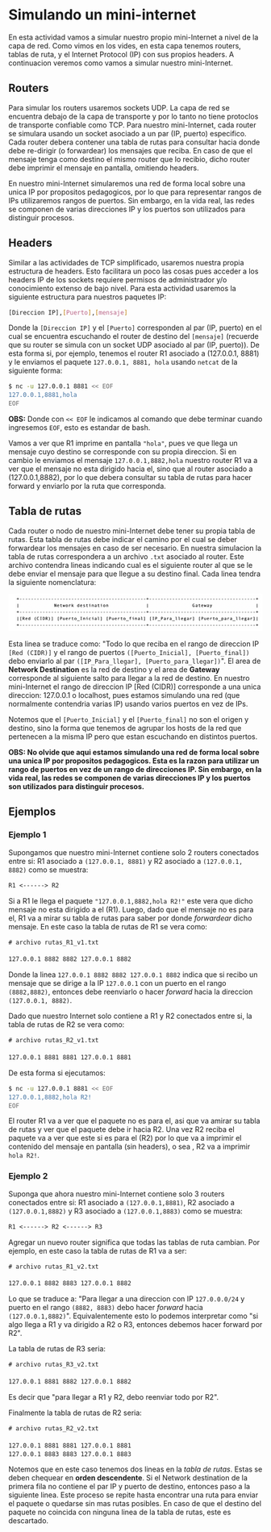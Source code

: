 # Simulando un mini-internet

En esta actividad vamos a simular nuestro propio mini-Internet a nivel de la capa de red. Como vimos en los vides, en esta capa tenemos routers, tablas de ruta, y el Internet Protocol (IP) con sus propios headers. A continuacion veremos como vamos a simular nuestro mini-Internet.

## Routers

Para simular los routers usaremos sockets UDP. La capa de red se encuentra debajo de la capa de transporte y por lo tanto no tiene protoclos de transporte confiable como TCP. Para nuestro mini-Internet, cada router se simulara usando un socket asociado a un par (IP, puerto) especifico. Cada router debera contener una tabla de rutas para consultar hacia donde debe re-dirigir (o forwardear) los mensajes que reciba. En caso de que el mensaje tenga como destino el mismo router que lo recibio, dicho router debe imprimir el mensaje en pantalla, omitiendo headers.

En nuestro mini-Internet simularemos una red de forma local sobre una unica IP por propositos pedagogicos, por lo que para representar rangos de IPs utilizaremos rangos de puertos. Sin embargo, en la vida real, las redes se componen de varias direcciones IP y los puertos son utilizados para distinguir procesos.

## Headers

Similar a las actividades de TCP simplificado, usaremos nuestra propia estructura de headers. Esto facilitara un poco las cosas pues acceder a los headers IP de los sockets requiere permisos de administrador y/o conocimiento extenso de bajo nivel. Para esta actividad usaremos la siguiente estructura para nuestros paquetes IP:

```bash
[Direccion IP],[Puerto],[mensaje]
```

Donde la `[Direccion IP]` y el `[Puerto]` corresponden al par (IP, puerto) en el cual se encuentra escuchando el router de destino del `[mensaje]` (recuerde que su router se simula con un socket UDP asociado al par (IP, puerto)). De esta forma si, por ejemplo, tenemos el router R1 asociado a (127.0.0.1, 8881) y le enviamos el paquete `127.0.0.1, 8881, hola` usando `netcat` de la siguiente forma:

```bash
$ nc -u 127.0.0.1 8881 << EOF
127.0.0.1,8881,hola
EOF
```

**OBS:** Donde con `<< EOF` le indicamos al comando que debe terminar cuando ingresemos `EOF`, esto es estandar de bash.

Vamos a ver que R1 imprime en pantalla `"hola"`, pues ve que llega un mensaje cuyo destino se corresponde con su propia direccion. Si en cambio le enviamos el mensaje `127.0.0.1,8882,hola` nuestro router R1 va a ver que el mensaje no esta dirigido hacia el, sino que al router asociado a (127.0.0.1,8882), por lo que debera consultar su tabla de rutas para hacer forward y enviarlo por la ruta que corresponda.

## Tabla de rutas

Cada router o nodo de nuestro mini-Internet debe tener su propia tabla de rutas. Esta tabla de rutas debe indicar el camino por el cual se deber forwardear los mensajes en caso de ser necesario. En nuestra simulacion la tabla de rutas correspondera a un archivo `.txt` asociado al router. Este archivo contendra lineas indicando cual es el siguiente router al que se le debe enviar el mensaje para que llegue a su destino final. Cada linea tendra la siguiente nomenclatura:

![Tabla de Rutas](./imgs/tabla_ruta.png)

Esta linea se traduce como: "Todo lo que reciba en el rango de direccion IP `[Red (CIDR)]` y el rango de puertos `([Puerto_Inicial], [Puerto_final])` debo enviarlo al par `([IP_Para_llegar], [Puerto_para_llegar])`". El area de **Network Destination** es la red de destino y el area de **Gateway** corresponde al siguiente salto para llegar a la red de destino. En nuestro mini-Internet el rango de direccion IP [Red (CIDR)] corresponde a una unica direccion: 127.0.0.1 o localhost, pues estamos simulando una red (que normalmente contendria varias IP) usando varios puertos en vez de IPs.

Notemos que el `[Puerto_Inicial]` y el `[Puerto_final]` no son el origen y destino, sino la forma que tenemos de agrupar los hosts de la red que pertenecen a la misma IP pero que estan escuchando en distintos puertos.

**OBS: No olvide que aqui estamos simulando una red de forma local sobre una unica IP por propositos pedagogicos. Esta es la razon para utilizar un rango de puertos en vez de un rango de direcciones IP. Sin embargo, en la vida real, las redes se componen de varias direcciones IP y los puertos son utilizados para distinguir procesos.**

## Ejemplos

### Ejemplo 1

Supongamos que nuestro mini-Internet contiene solo 2 routers conectados entre si: R1 asociado a `(127.0.0.1, 8881)` y R2 asociado a `(127.0.0.1, 8882)` como se muestra:

```txt
R1 <------> R2
```

Si a R1 le llega el paquete `"127.0.0.1,8882,hola R2!"` este vera que dicho mensaje no esta dirigido a el (R1). Luego, dado que el mensaje no es para el, R1 va a mirar su tabla de rutas para saber por donde *forwardear* dicho mensaje. En este caso la tabla de rutas de R1 se vera como:

```txt
# archivo rutas_R1_v1.txt

127.0.0.1 8882 8882 127.0.0.1 8882
```

Donde la linea `127.0.0.1 8882 8882 127.0.0.1 8882` indica que si recibo un mensaje que se dirige a la IP `127.0.0.1` con un puerto en el rango `(8882,8882)`, entonces debe reenviarlo o hacer *forward* hacia la direccion `(127.0.0.1, 8882)`.

Dado que nuestro Internet solo contiene a R1 y R2 conectados entre si, la tabla de rutas de R2 se vera como:

```txt
# archivo rutas_R2_v1.txt

127.0.0.1 8881 8881 127.0.0.1 8881
```

De esta forma si ejecutamos:

```bash
$ nc -u 127.0.0.1 8881 << EOF
127.0.0.1,8882,hola R2!
EOF
```

El router R1 va a ver que el paquete no es para el, asi que va amirar su tabla de rutas y ver que el paquete debe ir hacia R2. Una vez R2 reciba el paquete va a ver que este si es para el (R2) por lo que va a imprimir el contenido del mensaje en pantalla (sin headers), o sea , R2 va a imprimir `hola R2!`.

### Ejemplo 2

Suponga que ahora nuestro mini-Internet contiene solo 3 routers conectados entre si: R1 asociado a `(127.0.0.1,8881)`, R2 asociado a `(127.0.0.1,8882)` y R3 asociado a `(127.0.0.1,8883)` como se muestra:

```txt
R1 <------> R2 <------> R3
```

Agregar un nuevo router significa que todas las tablas de ruta cambian. Por ejemplo, en este caso la tabla de rutas de R1 va a ser:

```txt
# archivo rutas_R1_v2.txt

127.0.0.1 8882 8883 127.0.0.1 8882
```

Lo que se traduce a: "Para llegar a una direccion con IP `127.0.0.0/24` y puerto en el rango `(8882, 8883)` debo hacer *forward* hacia `(127.0.0.1,8882)`". Equivalentemente esto lo podemos interpretar como "si algo llega a R1 y va dirigido a R2 o R3, entonces debemos hacer forward por R2".

La tabla de rutas de R3 seria:

```txt
# archivo rutas_R3_v2.txt

127.0.0.1 8881 8882 127.0.0.1 8882
```

Es decir que "para llegar a R1 y R2, debo reenviar todo por R2".

Finalmente la tabla de rutas de R2 seria:

```txt
# archivo rutas_R2_v2.txt

127.0.0.1 8881 8881 127.0.0.1 8881
127.0.0.1 8883 8883 127.0.0.1 8883
```

Notemos que en este caso tenemos dos lineas en la *tabla de rutas*. Estas se deben chequear en **orden descendente**. Si el Network destination de la primera fila no contiene el par IP y puerto de destino, entonces paso a la siguiente linea. Este proceso se repite hasta encontrar una ruta para enviar el paquete o quedarse sin mas rutas posibles. En caso de que el destino del paquete no coincida con ninguna linea de la tabla de rutas, este es descartado.
